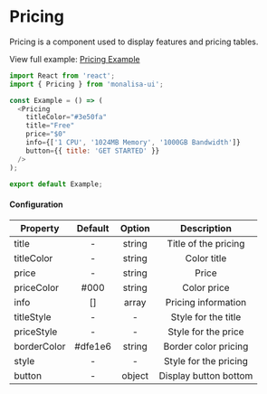 # Pricing

Pricing is a component used to display features and pricing tables.

View full example: [Pricing Example](https://github.com/tuantvk/monalisa-ui/blob/master/example/Pricing/index.js)

```javascript
import React from 'react';
import { Pricing } from 'monalisa-ui';

const Example = () => (
  <Pricing
    titleColor="#3e50fa"
    title="Free"
    price="$0"
    info={['1 CPU', '1024MB Memory', '1000GB Bandwidth']}
    button={{ title: 'GET STARTED' }}
  />
);

export default Example;
```

#### Configuration

| Property      | Default       | Option    | Description  |
| ------------- |:-------------:|:---------:|:------------:|
| title         | -             | string    | Title of the pricing |
| titleColor    | -             | string    | Color title |
| price         | -             | string    | Price |
| priceColor    | #000          | string    | Color price |
| info          | []            | array     | Pricing information |
| titleStyle    | -             | -         | Style for the title |
| priceStyle    | -             | -         | Style for the price |
| borderColor   | #dfe1e6       | string    | Border color pricing |
| style         | -             | -         | Style for the pricing |
| button        | -             | object    | Display button bottom |